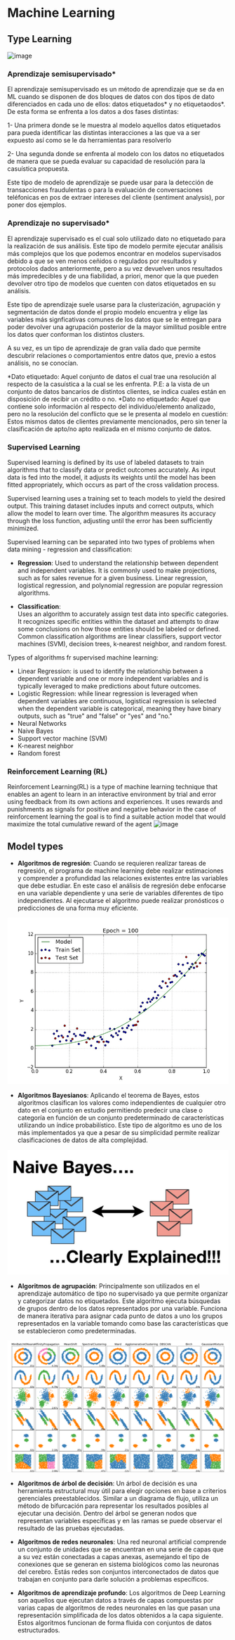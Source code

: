 # Machine Learning

## Type Learning
![image](https://user-images.githubusercontent.com/76560772/164272463-ce71a2a9-2149-4093-8bfe-0078697c0695.png)

### Aprendizaje semisupervisado*

El aprendizaje semisupervisado es un método de aprendizaje que se da en ML cuando se disponen de dos bloques de datos con dos tipos de dato diferenciados en cada uno de ellos: datos etiquetados* y no etiquetaodos*. De esta forma se enfrenta a los datos a dos fases distintas:

1- Una primera donde se le muestra al modelo aquellos datos etiquetados para pueda identificar las distintas interacciones a las que va a ser expuesto así como se le da herramientas para resolverlo

2- Una segunda donde se enfrenta al modelo con los datos no etiquetados de manera que se pueda evaluar su capacidad de resolución para la casuística propuesta.

Este tipo de modelo de aprendizaje se puede usar para la detección de transacciones fraudulentas o para la evaluación de conversaciones teléfonicas en pos de extraer intereses del cliente (sentiment analysis), por poner dos ejemplos.


### Aprendizaje no supervisado*

El aprendizaje supervisado es el cual solo utilizado dato no etiquetado para la realización de sus análisis. Este tipo de modelo permite ejecutar análisis más complejos que los que podemos encontrar en modelos supervisados debido a que se ven menos ceñidos o regulados por resultados y protocolos dados anteriormente, pero a su vez devuelven unos resultados más impredecibles y de una fiabilidad, a priori, menor que la que pueden devolver otro tipo de modelos que cuenten con datos etiquetados en su análisis.

Este tipo de aprendizaje suele usarse para la clusterización, agrupación y segmentación de datos donde el propio modelo encuentra y elige las variables más signficativas comunes de los datos que se le entregan para poder devolver una agrupación posterior de la mayor similitud posible entre los datos quer conforman los distintos clusters.

A su vez, es un tipo de aprendizaje de gran valía dado que permite descubrir relaciones o comportamientos entre datos que, previo a estos análisis, no se conocían.



*Dato etiquetado: Aquel conjunto de datos el cual trae una resolución al respecto de la casuística a la cual se les enfrenta. P.E: a la vista de un conjunto de datos bancarios de distintos clientes, se indica cuales están en disposición de recibir un crédito o no.
*Dato no etiquetado: Aquel que contiene solo información al respecto del individuo/elemento analizado, pero no la resolución del conflicto que se le presenta al modelo en cuestión: Estos mismos datos de clientes previamente mencionados, pero sin tener la clasificación de apto/no apto realizada en el mismo conjunto de datos.

  
### Supervised Learning

Supervised learning is defined by its use of labeled datasets to train algorithms that to classify data or predict outcomes accurately. As input data is fed into the model, it adjusts its weights until the model has been fitted appropriately, which occurs as part of the cross validation process.

Supervised learning uses a training set to teach models to yield the desired output. This training dataset includes inputs and correct outputs, which allow the model to learn over time. The algorithm measures its accuracy through the loss function, adjusting until the error has been sufficiently minimized.

Supervised learning can be separated into two types of problems when data mining - regression and classification:

- **Regression**:
Used to understand the relationship between dependent and independent variables. It is commonly used to make projections, such as for sales revenue for a given business. Linear regression, logistical regression, and polynomial regression are popular regression algorithms.

- **Classification**:  
Uses an algorithm to accurately assign test data into specific categories. It recognizes specific entities within the dataset and attempts to draw some conclusions on how those entities should be labeled or defined. Common classification algorithms are linear classifiers, support vector machines (SVM), decision trees, k-nearest neighbor, and random forest.

Types of algorithms fr supervised machine learning:
- Linear Regression: is used to identify the relationship between a dependent variable and one or more independent variables and is typically leveraged to make predictions about future outcomes.
- Logistic Regression: while linear regression is leveraged when dependent variables are continuous, logistical regression is selected when the dependent variable is categorical, meaning they have binary outputs, such as "true" and "false" or "yes" and "no."
- Neural Networks
- Naive Bayes
- Support vector machine (SVM)
- K-nearest neighbor
- Random forest

### Reinforcement Learning (RL)
 Reinforcement Learning(RL) is a type of machine learning technique that enables an agent to learn in an interactive environment by trial and error using feedback from its own actions and experiences. It uses rewards and punishments as signals for positive and negative behavior
in the case of reinforcement learning the goal is to find a suitable action model that would maximize the total cumulative reward of the agent
![image](https://user-images.githubusercontent.com/76560772/164272741-2c956587-677f-4454-bd57-0a294b83049f.png)


 
## Model types

- **Algoritmos de regresión**:
Cuando se requieren realizar tareas de regresión, el programa de machine learning debe realizar estimaciones y comprender a profundidad las relaciones existentes entre las variables que debe estudiar.
En este caso el análisis de regresión debe enfocarse en una variable dependiente y una serie de variables diferentes de tipo independientes. Al ejecutarse el algoritmo puede realizar pronósticos o predicciones de una forma muy eficiente.

![](images/regressions_aglorithm.gif)


- **Algoritmos Bayesianos**:
Aplicando el teorema de Bayes, estos algoritmos clasifican los valores como independientes de cualquier otro dato en el conjunto en estudio permitiendo predecir una clase o categoría en función de un conjunto predeterminado de características utilizando un índice probabilístico.
Este tipo de algoritmo es uno de los más implementados ya que a pesar de su simplicidad permite realizar clasificaciones de datos de alta complejidad.

![](images/bayes_algorithim.jpeg)

- **Algoritmos de agrupación**:
Principalmente son utilizados en el aprendizaje automático de tipo no supervisado ya que permite organizar y categorizar datos no etiquetados. Este algoritmo ejecuta búsquedas de grupos dentro de los datos representados por una variable. Funciona de manera iterativa para asignar cada punto de datos a uno los grupos representados en la variable tomando como base las características que se establecieron como predeterminadas.

![](images/clustering_algorithm.png)

- **Algoritmos de árbol de decisión**:
Un árbol de decisión es una herramienta estructural muy útil para elegir opciones en base a criterios gerenciales preestablecidos. Similar a un diagrama de flujo, utiliza un método de bifurcación para representar los resultados posibles al ejecutar una decisión. Dentro del árbol se generan nodos que representan variables específicas y en las ramas se puede observar el resultado de las pruebas ejecutadas.



- **Algoritmos de redes neuronales**:
Una red neuronal artificial comprende un conjunto de unidades que se encuentran en una serie de capas que a su vez están conectadas a capas anexas, asemejando el tipo de conexiones que se generan en sistema biológicos como las neuronas del cerebro. Estás redes son conjuntos interconectados de datos que trabajan en conjunto para darle solución a problemas específicos.



- **Algoritmos de aprendizaje profundo**:
Los algoritmos de Deep Learning son aquellos que ejecutan datos a través de capas compuestas por varias capas de algoritmos de redes neuronales en las que pasan una representación simplificada de los datos obtenidos a la capa siguiente. Estos algoritmos funcionan de forma fluida con conjuntos de datos estructurados.
